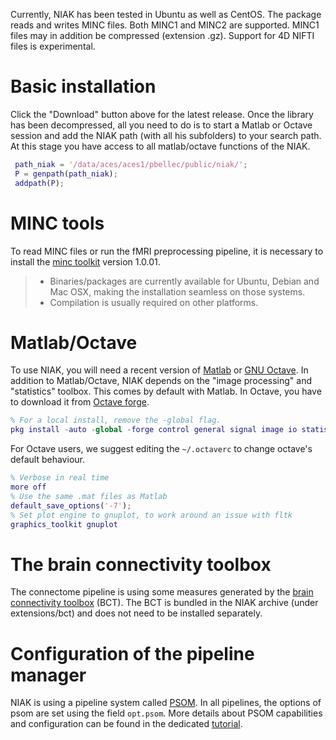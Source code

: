 Currently, NIAK has been tested in Ubuntu as well as CentOS. The package reads and writes MINC files. Both MINC1 and MINC2 are supported. MINC1 files may in addition be compressed (extension .gz). Support for 4D NIFTI files is experimental. 

# Basic installation

Click the "Download" button above for the latest release. Once the library has been decompressed, all you need to do is to start a Matlab or Octave session and add the NIAK path (with all his subfolders) to your search path. At this stage you have access to all matlab/octave functions of the NIAK.
```matlab
 path_niak = '/data/aces/aces1/pbellec/public/niak/'; 
 P = genpath(path_niak); 
 addpath(P); 
``` 
# MINC tools

To read MINC files or run the fMRI preprocessing pipeline, it is necessary to install the [minc toolkit](http://www.bic.mni.mcgill.ca/ServicesSoftware/ServicesSoftwareMincToolKit) version 1.0.01. 
> * Binaries/packages are currently available for Ubuntu, Debian and Mac OSX, making the installation seamless on those systems.
> * Compilation is usually required on other platforms.

# Matlab/Octave

To use NIAK, you will need a recent version of [Matlab](http://www.mathworks.com/) or [GNU Octave](http://www.gnu.org/software/octave/index.html). In addition to Matlab/Octave, NIAK depends on the "image processing" and "statistics" toolbox. This comes by default with Matlab. In Octave, you have to download it from [Octave forge](http://octave.sourceforge.net/index.html).
```matlab
% For a local install, remove the -global flag.
pkg install -auto -global -forge control general signal image io statistics
```
For Octave users, we suggest editing the `~/.octaverc` to change octave's default behaviour. 
```matlab
% Verbose in real time
more off
% Use the same .mat files as Matlab
default_save_options('-7');
% Set plot engine to gnuplot, to work around an issue with fltk
graphics_toolkit gnuplot
```

# The brain connectivity toolbox  

The connectome pipeline is using some measures generated by the [brain connectivity toolbox](https://sites.google.com/site/bctnet/) (BCT). The BCT is bundled in the NIAK archive (under extensions/bct) and does not need to be installed separately.

# Configuration of the pipeline manager

NIAK is using a pipeline system called [PSOM](http://psom.simexp-lab.org). In all pipelines, the options of psom are set using the field `opt.psom`. More details about PSOM capabilities and configuration can be found in the dedicated [tutorial](http://psom.simexp-lab.org/psom_configuration.html).
